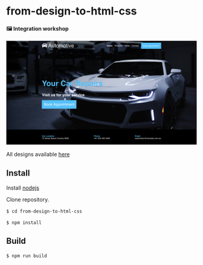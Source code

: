 # from-design-to-html-css
#### 🖼 Integration workshop

![sample design](resources/sample-design.png)

All designs available [here](https://www.figma.com/file/QmyHjqAZ49tuncZq1kDhK7/10-Website-Designs-in-1-hour---Design-Challenge?node-id=0%3A1)

## Install

Install [nodejs](https://nodejs.org/en/)

Clone repository.

```
$ cd from-design-to-html-css
```
```
$ npm install
```

## Build

```
$ npm run build
```

